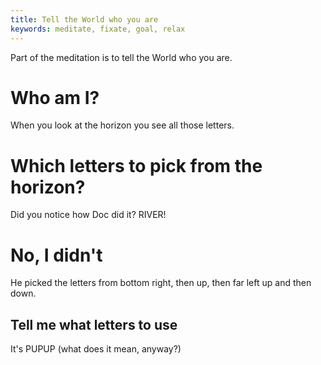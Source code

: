 ```yaml
---
title: Tell the World who you are
keywords: meditate, fixate, goal, relax
---
```


Part of the meditation is to tell the World who you are.

# Who am I?
When you look at the horizon you see all those letters.

# Which letters to pick from the horizon?
Did you notice how Doc did it? RIVER!

# No, I didn't
He picked the letters from bottom right, then up, then far left up and then down.

## Tell me what letters to use
It's PUPUP (what does it mean, anyway?)
